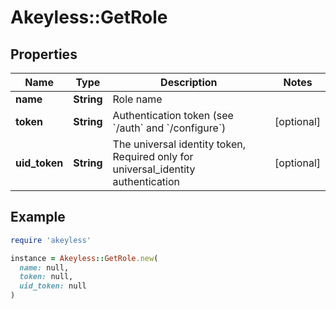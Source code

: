 # Akeyless::GetRole

## Properties

| Name | Type | Description | Notes |
| ---- | ---- | ----------- | ----- |
| **name** | **String** | Role name |  |
| **token** | **String** | Authentication token (see &#x60;/auth&#x60; and &#x60;/configure&#x60;) | [optional] |
| **uid_token** | **String** | The universal identity token, Required only for universal_identity authentication | [optional] |

## Example

```ruby
require 'akeyless'

instance = Akeyless::GetRole.new(
  name: null,
  token: null,
  uid_token: null
)
```

